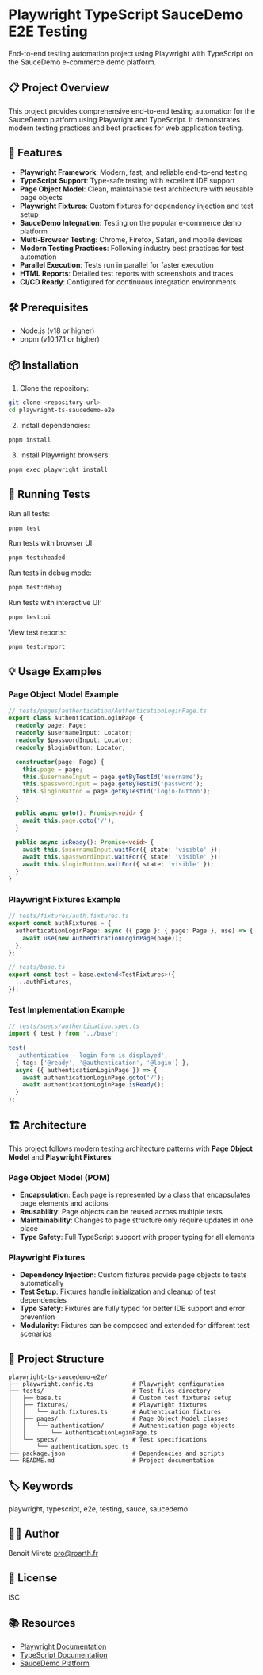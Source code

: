 # Playwright TypeScript SauceDemo E2E Testing

End-to-end testing automation project using Playwright with TypeScript on the SauceDemo e-commerce demo platform.

## 📋 Project Overview

This project provides comprehensive end-to-end testing automation for the SauceDemo platform using Playwright and TypeScript. It demonstrates modern testing practices and best practices for web application testing.

## 🚀 Features

- **Playwright Framework**: Modern, fast, and reliable end-to-end testing
- **TypeScript Support**: Type-safe testing with excellent IDE support
- **Page Object Model**: Clean, maintainable test architecture with reusable page objects
- **Playwright Fixtures**: Custom fixtures for dependency injection and test setup
- **SauceDemo Integration**: Testing on the popular e-commerce demo platform
- **Multi-Browser Testing**: Chrome, Firefox, Safari, and mobile devices
- **Modern Testing Practices**: Following industry best practices for test automation
- **Parallel Execution**: Tests run in parallel for faster execution
- **HTML Reports**: Detailed test reports with screenshots and traces
- **CI/CD Ready**: Configured for continuous integration environments

## 🛠️ Prerequisites

- Node.js (v18 or higher)
- pnpm (v10.17.1 or higher)

## 📦 Installation

1. Clone the repository:

```bash
git clone <repository-url>
cd playwright-ts-saucedemo-e2e
```

2. Install dependencies:

```bash
pnpm install
```

3. Install Playwright browsers:

```bash
pnpm exec playwright install
```

## 🧪 Running Tests

Run all tests:

```bash
pnpm test
```

Run tests with browser UI:

```bash
pnpm test:headed
```

Run tests in debug mode:

```bash
pnpm test:debug
```

Run tests with interactive UI:

```bash
pnpm test:ui
```

View test reports:

```bash
pnpm test:report
```

## 💡 Usage Examples

### **Page Object Model Example**

```typescript
// tests/pages/authentication/AuthenticationLoginPage.ts
export class AuthenticationLoginPage {
  readonly page: Page;
  readonly $usernameInput: Locator;
  readonly $passwordInput: Locator;
  readonly $loginButton: Locator;

  constructor(page: Page) {
    this.page = page;
    this.$usernameInput = page.getByTestId('username');
    this.$passwordInput = page.getByTestId('password');
    this.$loginButton = page.getByTestId('login-button');
  }

  public async goto(): Promise<void> {
    await this.page.goto('/');
  }

  public async isReady(): Promise<void> {
    await this.$usernameInput.waitFor({ state: 'visible' });
    await this.$passwordInput.waitFor({ state: 'visible' });
    await this.$loginButton.waitFor({ state: 'visible' });
  }
}
```

### **Playwright Fixtures Example**

```typescript
// tests/fixtures/auth.fixtures.ts
export const authFixtures = {
  authenticationLoginPage: async ({ page }: { page: Page }, use) => {
    await use(new AuthenticationLoginPage(page));
  },
};

// tests/base.ts
export const test = base.extend<TestFixtures>({
  ...authFixtures,
});
```

### **Test Implementation Example**

```typescript
// tests/specs/authentication.spec.ts
import { test } from '../base';

test(
  'authentication - login form is displayed',
  { tag: ['@ready', '@authentication', '@login'] },
  async ({ authenticationLoginPage }) => {
    await authenticationLoginPage.goto('/');
    await authenticationLoginPage.isReady();
  }
);
```

## 🏗️ Architecture

This project follows modern testing architecture patterns with **Page Object Model** and **Playwright Fixtures**:

### **Page Object Model (POM)**

- **Encapsulation**: Each page is represented by a class that encapsulates page elements and actions
- **Reusability**: Page objects can be reused across multiple tests
- **Maintainability**: Changes to page structure only require updates in one place
- **Type Safety**: Full TypeScript support with proper typing for all elements

### **Playwright Fixtures**

- **Dependency Injection**: Custom fixtures provide page objects to tests automatically
- **Test Setup**: Fixtures handle initialization and cleanup of test dependencies
- **Type Safety**: Fixtures are fully typed for better IDE support and error prevention
- **Modularity**: Fixtures can be composed and extended for different test scenarios

## 📁 Project Structure

```
playwright-ts-saucedemo-e2e/
├── playwright.config.ts           # Playwright configuration
├── tests/                         # Test files directory
│   ├── base.ts                    # Custom test fixtures setup
│   ├── fixtures/                  # Playwright fixtures
│   │   └── auth.fixtures.ts       # Authentication fixtures
│   ├── pages/                     # Page Object Model classes
│   │   └── authentication/        # Authentication page objects
│   │       └── AuthenticationLoginPage.ts
│   └── specs/                     # Test specifications
│       └── authentication.spec.ts
├── package.json                   # Dependencies and scripts
└── README.md                      # Project documentation
```

## 🏷️ Keywords

playwright, typescript, e2e, testing, sauce, saucedemo

## 👨‍💻 Author

Benoit Mirete <pro@roarth.fr>

## 📄 License

ISC

## 📚 Resources

- [Playwright Documentation](https://playwright.dev/)
- [TypeScript Documentation](https://www.typescriptlang.org/)
- [SauceDemo Platform](https://www.saucedemo.com/)
